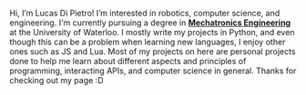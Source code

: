 Hi, I’m Lucas Di Pietro! I’m interested in robotics, computer science, and engineering.
I'm currently pursuing a degree in [**Mechatronics Engineering**](https://uwaterloo.ca/future-students/programs/mechatronics-engineering) at the University of Waterloo.
I mostly write my projects in Python, and even though this can be a problem when learning new languages, I enjoy other ones such as JS and Lua.
Most of my projects on here are personal projects done to help me learn about different aspects and principles of programming, interacting APIs, and computer science in general.
Thanks for checking out my page :D
